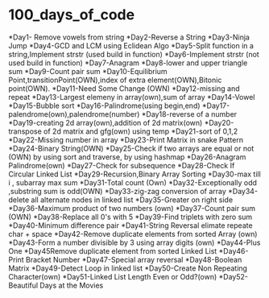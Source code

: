 # 100_days_of_code
*Day1- Remove vowels from string
*Day2-Reverse a String
*Day3-Ninja Jump 
*Day4-GCD and LCM using Eclidean Algo
*Day5-Split function in a string,Implement strstr (used build in function)
*Day6-Implement strstr (not used build in function)
*Day7-Anagram
*Day8-lower and upper triangle sum
*Day9-Count pair sum
*Day10-Equilibrium Point,transitionPoint(OWN),index of extra element(OWN),Bitonic point(OWN).
*Day11-Need Some Change (OWN)
*Day12-missing and repeat 
*Day13-Largest elemeny in array(own),sum of array
*Day14-Vowel
*Day15-Bubble sort
*Day16-Palindrome(using begin,end)
*Day17-palendrome(own),palendrome(number)
*Day18-reverse of a number
*Day19-creating 2d array(own),addition of 2d matrix(own)
*Day20-transpose of 2d matrix and gfg(own) using temp
*Day21-sort of 0,1,2
*Day22-Missing number in array
*Day23-Print Matrix in snake Pattern 
*Day24-Binary String(OWN)
*Day25-Check if two arrays are equal or not (OWN) by using sort and traverse, by using hashmap
*Day26-Anagram Palindrome(own)
*Day27-Check for subsequence 
*Day28-Check If Circular Linked List 
*Day29-Recursion,Binary Array Sorting 
*Day30-max till i , subarray max sum
*Day31-Total count (Own)
*Day32-Exceptionally odd ,substring sum is odd(OWN)
*Day33-zig-zag conversion of array
*Day34-delete all alternate nodes  in linked list 
*Day35-Greater on right side 
*Day36-Maximum product of two numbers (own)
*Day37-Count pair sum (OWN)
*Day38-Replace all 0's with 5 
*Day39-Find triplets with zero sum 
*Day40-Minimum difference pair 
*Day41-String Reversal elimate repeate char + space
*Day42-Remove duplicate elements from sorted Array (own)
*Day43-Form a number divisible by 3 using array digits (own)
*Day44-Plus One 
*Day45Remove duplicate element from sorted Linked List
*Day46-Print Bracket Number 
*Day47-Special array reversal 
*Day48-Boolean Matrix 
*Day49-Detect Loop in linked list
*Day50-Create Non Repeating Character(own)
*Day51-Linked List Length Even or Odd?(own)
*Day52-Beautiful Days at the Movies
